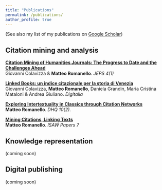 ```yaml
---
title: "Publications"
permalink: /publications/
author_profile: true
---
```


(See also my list of my publications on [Google Scholar](https://scholar.google.com/citations?hl=en&user=32hXhy4AAAAJ))

## Citation mining and analysis

<b>[Citation Mining of Humanities Journals: The Progress to Date and the Challenges Ahead](http://mromanello.github.io/publication/2019-06-30-jeps-paper)</b> <br>Giovanni Colavizza & <b>Matteo Romanello</b>. <i>JEPS 4(1)</i>

<b>[Linked Books: un indice citazionale per la storia di Venezia](http://mromanello.github.io/publication/2019-06-01-digitalia-paper)</b> <br />Giovanni Colavizza, <b>Matteo Romanello</b>, Daniela Grandin, Maria Cristina Mataloni & Andrea Giuliano. <i>DigItalia</i>

<b>[Exploring Intertextuality in Classics through Citation Networks](http://mromanello.github.io/publication/2016-01-01-dhq-citation-networks)</b> <br>
<b>Matteo Romanello</b>. <i>DHQ 10(2)</i>.

<b>[Mining Citations, Linking Texts](https://mromanello.github.io/publication/lawdi-isaw-paper)</b> <br><b>Matteo Romanello</b>. <i>ISAW Papers 7</i>

## Knowledge representation

(coming soon)

## Digital publishing

(coming soon)

<!--
<b>[A Study of AI Population Dynamics with Million-agent Reinforcement Learning](http://lantaoyu.com/publications/MA)</b><br>
<b>Lantao Yu\*</b>, Yaodong Yang\*, Yiwei Bai\*(equal contribution), Jun Wang, Weinan Zhang, Ying Wen, Yong Yu. <b>AAMAS 2018</b>.
-->
